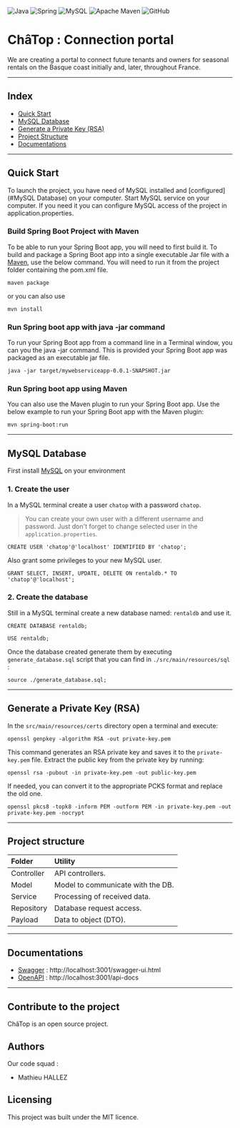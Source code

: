 ![Java](https://img.shields.io/badge/java-%23ED8B00.svg?style=for-the-badge&logo=openjdk&logoColor=white)
![Spring](https://img.shields.io/badge/spring-%236DB33F.svg?style=for-the-badge&logo=spring&logoColor=white)
![MySQL](https://img.shields.io/badge/mysql-%2300f.svg?style=for-the-badge&logo=mysql&logoColor=white)
![Apache Maven](https://img.shields.io/badge/Apache%20Maven-C71A36?style=for-the-badge&logo=Apache%20Maven&logoColor=white)
![GitHub](https://img.shields.io/badge/github-%23121011.svg?style=for-the-badge&logo=github&logoColor=white)

# ChâTop : Connection portal

We are creating a portal to connect future tenants and owners for seasonal rentals on the Basque coast initially and,
later, throughout France.

---

## Index

- [Quick Start](#Quick-Start)
- [MySQL Database](#MySQL-Database)
- [Generate a Private Key (RSA)](#generate-a-private-key-rsa)
- [Project Structure](#Project-structure)
- [Documentations](#Documentations)

---
## Quick Start

To launch the project, you have need of MySQL installed and [configured](#MySQL Database) on your computer.
Start MySQL service on your computer. If you need it you can configure MySQL access of the project in application.properties.

### Build Spring Boot Project with Maven
To be able to run your Spring Boot app, you will need to first build it. To build and package a Spring Boot app into a single executable Jar file with a [Maven](https://maven.apache.org/), use the below command. You will need to run it from the project folder containing the pom.xml file.
```shell
maven package
```
or you can also use
```shell
mvn install
```

### Run Spring boot app with java -jar command
To run your Spring Boot app from a command line in a Terminal window, you can you the java -jar command. This is provided your Spring Boot app was packaged as an executable jar file.
```shell
java -jar target/mywebserviceapp-0.0.1-SNAPSHOT.jar
```

### Run Spring boot app using Maven
You can also use the Maven plugin to run your Spring Boot app. Use the below example to run your Spring Boot app with the Maven plugin:
```shell
mvn spring-boot:run
```

---

## MySQL Database

First install [MySQL](https://www.mysql.com/fr/) on your environment

### 1. Create the user
In a MySQL terminal create a user `chatop` with a password `chatop`.
> You can create your own user with a different username and password. Just don't forget to change selected user in the `application.properties`.
```mysql
CREATE USER 'chatop'@'localhost' IDENTIFIED BY 'chatop';
```
Also grant some privileges to your new MySQL user.
```mysql
GRANT SELECT, INSERT, UPDATE, DELETE ON rentaldb.* TO 'chatop'@'localhost';
```

### 2. Create the database
Still in a MySQL terminal create a new database named: `rentaldb` and use it.
````mysql
CREATE DATABASE rentaldb;
````
````mysql
USE rentaldb;
````
Once the database created generate them by executing `generate_database.sql` script that you can find in `./src/main/resources/sql` :
```mysql
source ./generate_database.sql;
```

---

## Generate a Private Key (RSA)

In the `src/main/resources/certs` directory open a terminal and execute:
````shell
openssl genpkey -algorithm RSA -out private-key.pem
````
This command generates an RSA private key and saves it to the `private-key.pem` file.
Extract the public key from the private key by running:
````shell
openssl rsa -pubout -in private-key.pem -out public-key.pem
````

If needed, you can convert it to the appropriate PCKS format and replace the old one.
````shell
openssl pkcs8 -topk8 -inform PEM -outform PEM -in private-key.pem -out private-key.pem -nocrypt
````
---

## Project structure

| Folder     | Utility                           |
|:-----------|:----------------------------------|
| Controller | API controllers.                  |
| Model      | Model to communicate with the DB. |
| Service    | Processing of received data.      |
| Repository | Database request access.          |
| Payload    | Data to object (DTO).             |

---

## Documentations

- [Swagger](http://localhost:3001/swagger-ui.html) : http://localhost:3001/swagger-ui.html
- [OpenAPI](http://localhost:3001/api-docs) : http://localhost:3001/api-docs
---

## Contribute to the project
ChâTop is an open source project.

## Authors
Our code squad : 
- Mathieu HALLEZ

## Licensing

This project was built under the MIT licence.
